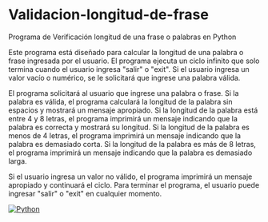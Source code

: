# Validacion-longitud-de-frase
Programa de Verificación longitud de una frase o palabras en Python

Este programa está diseñado para calcular la longitud de una palabra o frase ingresada por 
el usuario. El programa ejecuta un ciclo infinito que solo termina cuando el usuario ingresa 
"salir" o "exit". Si el usuario ingresa un valor vacío o numérico, se le solicitará que ingrese 
una palabra válida.

El programa solicitará al usuario que ingrese una palabra o frase. Si la palabra es válida, 
el programa calculará la longitud de la palabra sin espacios y mostrará un mensaje apropiado. 
Si la longitud de la palabra está entre 4 y 8 letras, el programa imprimirá un mensaje indicando 
que la palabra es correcta y mostrará su longitud. Si la longitud de la palabra es menos 
de 4 letras, el programa imprimirá un mensaje indicando que la palabra es demasiado corta. 
Si la longitud de la palabra es más de 8 letras, el programa imprimirá un mensaje indicando que 
la palabra es demasiado larga.

Si el usuario ingresa un valor no válido, el programa imprimirá un mensaje apropiado y 
continuará el ciclo. Para terminar el programa, el usuario puede ingresar "salir" o "exit" 
en cualquier momento.


[![Python](https://img.shields.io/badge/Python-4479A1?style=for-the-badge&logo=python&logoColor=white&labelColor=101010)]()
